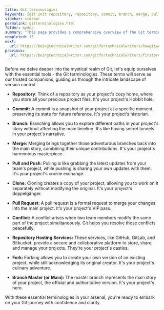 ```yaml
---
title: Git terminologies
keywords: [git init repository, repository, commit, branch, merge, pull and push, clone, pull request, pr, conflict, fork, git commands, git repository,git repository tutorial]
sidebar: sidebar
permalink: gitterminologies.html
folder: mydoc
summary: "This page provides a comprehensive overview of the Git terminologies."
completed: 13
next:
  url: https://beingtechnicalwriter.com/gitfortechnicalwriters/howgitworks.html
previous:
  url: https://beingtechnicalwriter.com/gitfortechnicalwriters/firstproject.html
---
```


Before we delve deeper into the mystical realm of Git, let's equip ourselves with the essential tools - the Git terminologies. These terms will serve as our trusted companions, guiding us through the intricate landscape of version control.

* **Repository:** Think of a repository as your project's cozy home, where you store all your precious project files. It's your project's Hobbit hole.

* **Commit:** A commit is a snapshot of your project at a specific moment, preserving its state for future reference. It's your project's historian.

* **Branch:** Branching allows you to explore different paths in your project's story without affecting the main timeline. It's like having secret tunnels in your project's narrative.

* **Merge:** Merging brings together those adventurous branches back into the main story, combining their unique contributions. It's your project's harmonious masterpiece.

* **Pull and Push:** Pulling is like grabbing the latest updates from your team's project, while pushing is sharing your own updates with them. It's your project's cookie exchange.

* **Clone:** Cloning creates a copy of your project, allowing you to work on it separately without modifying the original. It's your project's doppelgänger.

* **Pull Request:** A pull request is a formal request to merge your changes into the main project. It's your project's VIP pass.

* **Conflict:** A conflict arises when two team members modify the same part of the project simultaneously. Git helps you resolve these conflicts peacefully.

* **Repository Hosting Services:** These services, like GitHub, GitLab, and Bitbucket, provide a secure and collaborative platform to store, share, and manage your projects. They're your project's castles.

* **Fork:** Forking allows you to create your own version of an existing project, while still acknowledging its original creator. It's your project's culinary adventure.

* **Branch Master (or Main):** The master branch represents the main story of your project, the official and authoritative version. It's your project's hero.

With these essential terminologies in your arsenal, you're ready to embark on your Git journey with confidence and clarity.
